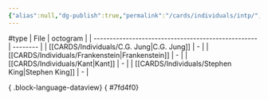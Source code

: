 ```yaml
---
{"alias":null,"dg-publish":true,"permalink":"/cards/individuals/intp/","dgPassFrontmatter":true,"created":"2023-04-29T12:08:29.265+02:00","updated":"2023-05-02T11:09:37.720+02:00"}
---
```


#type
| File                                                | octogram |
| --------------------------------------------------- | -------- |
| [[CARDS/Individuals/C.G. Jung\|C.G. Jung]]       | \-       |
| [[CARDS/Individuals/Frankenstein\|Frankenstein]] | \-       |
| [[CARDS/Individuals/Kant\|Kant]]                 | \-       |
| [[CARDS/Individuals/Stephen King\|Stephen King]] | \-       |

{ .block-language-dataview}
{ #7fd4f0}


